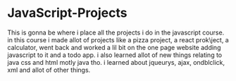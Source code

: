 # JavaScript-Projects
This is gonna be where i place all the projects i do in the javascript course.\
in this course i made allot of projects like a pizza project, a react prok\ject, a calculator, went back and worked a lil bit on the one page website adding javascript to it and a todo app. i also learned allot of new things relating to java css and html motly java tho. i learned about jqueurys, ajax, ondblclick, xml and allot of other things.
